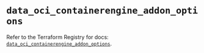 # `data_oci_containerengine_addon_options`

Refer to the Terraform Registry for docs: [`data_oci_containerengine_addon_options`](https://registry.terraform.io/providers/hashicorp/oci/7.19.0/docs/data-sources/containerengine_addon_options).
